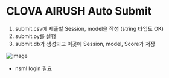 # CLOVA AIRUSH Auto Submit

1. submit.csv에 제출할 Session, model을 작성 (string 타입도 OK)
2. submit.py를 실행
3. submit.db가 생성되고 이곳에 Session, model, Score가 저장

![image](https://user-images.githubusercontent.com/69576436/180590037-bec280aa-0ee3-43c2-a3bc-116f2c8bf694.png)

* nsml login 필요
